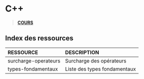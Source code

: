 # C++

> [**COURS**](https://www.youtube.com/playlist?list=PLrSOXFDHBtfFKOzlm5iCBeXDTLxXdmxpx)

## Index des ressources

|RESSOURCE|DESCRIPTION|
|:--|:--|
|surcharge-operateurs|Surcharge des opérateurs|
|types-fondamentaux|Liste des types fondamentaux|
